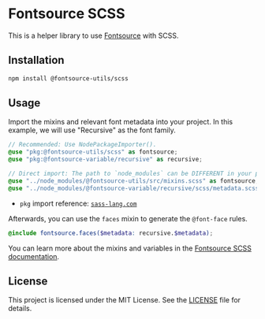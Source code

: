 # Fontsource SCSS

This is a helper library to use [Fontsource](https://fontsource.org) with SCSS.

## Installation

```bash
npm install @fontsource-utils/scss
```

## Usage

Import the mixins and relevant font metadata into your project. In this example, we will use "Recursive" as the font family.

```scss
// Recommended: Use NodePackageImporter().
@use "pkg:@fontsource-utils/scss" as fontsource;
@use "pkg:@fontsource-variable/recursive" as recursive;

// Direct import: The path to `node_modules` can be DIFFERENT in your project.
@use "../node_modules/@fontsource-utils/src/mixins.scss" as fontsource;
@use "../node_modules/@fontsource-variable/recursive/scss/metadata.scss" as recursive;
```

- `pkg` import reference: [`sass-lang.com`](https://sass-lang.com/documentation/at-rules/use/#pkg-ur-ls)

Afterwards, you can use the `faces` mixin to generate the `@font-face` rules.

```scss
@include fontsource.faces($metadata: recursive.$metadata);
```

You can learn more about the mixins and variables in the [Fontsource SCSS documentation](https://fontsource.org/docs/getting-started/sass-import).

## License

This project is licensed under the MIT License. See the [LICENSE](LICENSE) file for details.
